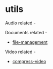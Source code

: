 # utils

Audio related -

Documents related -

- [file-management](file-management/Readme.md)

Video related -

- [compress-video](compress-video/Readme.md)
